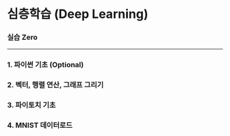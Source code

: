 # 심층학습 (Deep Learning)

### 실습 Zero

---

### 1. 파이썬 기초 (Optional)

### 2. 벡터, 행렬 연산, 그래프 그리기

### 3. 파이토치 기초

### 4. MNIST 데이터로드